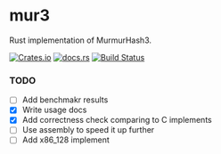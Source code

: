 # mur3
Rust implementation of MurmurHash3.

[![Crates.io](https://img.shields.io/crates/v/mur3.svg?maxAge=2592000)](https://crates.io/crates/mur3)
[![docs.rs](https://docs.rs/mur3/badge.svg)](https://docs.rs/mur3)
[![Build Status](https://github.com/tikv/mur3/workflows/CI/badge.svg)](https://github.com/tikv/mur3/actions)

### TODO

- [ ] Add benchmakr results
- [x] Write usage docs
- [x] Add correctness check comparing to C implements
- [ ] Use assembly to speed it up further
- [ ] Add x86_128 implement
